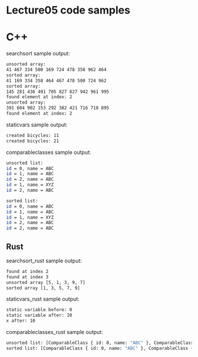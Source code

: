 # Lecture05 code samples

# C++

searchsort sample output:

```bash
unsorted array:
41 467 334 500 169 724 478 358 962 464 
sorted array:
41 169 334 358 464 467 478 500 724 962 
sorted array:
145 281 436 491 705 827 827 942 961 995 
found element at index: 2
unsorted array:
391 604 902 153 292 382 421 716 718 895 
found element at index: 2
```

staticvars sample output:

```bash
created bicycles: 11
created bicycles: 21
```

comparableclasses sample output:

```bash
unsorted list:
id = 0, name = ABC
id = 1, name = ABC
id = 2, name = ABC
id = 1, name = XYZ
id = 2, name = ABC

sorted list:
id = 0, name = ABC
id = 1, name = ABC
id = 1, name = XYZ
id = 2, name = ABC
id = 2, name = ABC
```

## Rust

searchsort_rust sample output:

```bash
found at index 2
found at index 3
unsorted array [5, 1, 3, 9, 7]
sorted array [1, 3, 5, 7, 9]
```

staticvars_rust sample output:

```bash
static variable before: 0
static variable after: 20
x after: 10
```

comparableclasses_rust sample output:

```bash
unsorted list: [ComparableClass { id: 0, name: "ABC" }, ComparableClass { id: 1, name: "ABC" }, ComparableClass { id: 2, name: "XYZ" }, ComparableClass { id: 1, name: "XYZ" }, ComparableClass { id: 2, name: "ABC" }]
sorted list: [ComparableClass { id: 0, name: "ABC" }, ComparableClass { id: 1, name: "ABC" }, ComparableClass { id: 1, name: "XYZ" }, ComparableClass { id: 2, name: "ABC" }, ComparableClass { id: 2, name: "XYZ" }]
```